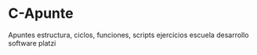 # C-Apunte
Apuntes estructura, ciclos, funciones, scripts ejercicios  escuela desarrollo software platzi 
  
